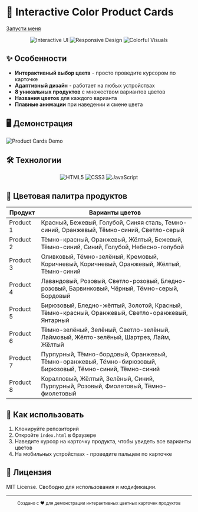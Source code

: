 # 🎨 Interactive Color Product Cards
<a href="https://knitu892.github.io/">Запусти меня</a>
<div align="center">
  <img src="https://img.shields.io/badge/Interactive-UI-64D370?style=for-the-badge&logoColor=white" alt="Interactive UI">
  <img src="https://img.shields.io/badge/Responsive-Design-64D370?style=for-the-badge&logoColor=white" alt="Responsive Design">
  <img src="https://img.shields.io/badge/Colorful-Visuals-64D370?style=for-the-badge&logoColor=white" alt="Colorful Visuals">
</div>

## ✨ Особенности

- **Интерактивный выбор цвета** - просто проведите курсором по карточке
- **Адаптивный дизайн** - работает на любых устройствах
- **8 уникальных продуктов** с множеством вариантов цветов
- **Названия цветов** для каждого варианта
- **Плавные анимации** при наведении и смене цвета

## 🖥️ Демонстрация

![Product Cards Demo](https://media.giphy.com/media/v1.Y2lkPTc5MGI3NjExcG9zYjZ2eWJ1d3JqY2V5cXZ4dW5tYzB5dG5qZzN5bGZ6eGZzZyZlcD12MV9pbnRlcm5hbF9naWZfYnlfaWQmY3Q9Zw/xT1XH3yj7ujmm2h40U/giphy.gif)

## 🛠 Технологии

<div align="center">
  <img src="https://img.shields.io/badge/HTML5-E34F26?style=for-the-badge&logo=html5&logoColor=white" alt="HTML5">
  <img src="https://img.shields.io/badge/CSS3-1572B6?style=for-the-badge&logo=css3&logoColor=white" alt="CSS3">
  <img src="https://img.shields.io/badge/JavaScript-F7DF1E?style=for-the-badge&logo=javascript&logoColor=black" alt="JavaScript">
</div>

## 🎨 Цветовая палитра продуктов

| Продукт | Варианты цветов |
|---------|-----------------|
| Product 1 | Красный, Бежевый, Голубой, Синяя сталь, Темно-синий, Оранжевый, Тёмно-синий, Светло-серый |
| Product 2 | Тёмно-красный, Оранжевый, Жёлтый, Бежевый, Тёмно-синий, Синий, Голубой, Небесно-голубой |
| Product 3 | Оливковый, Тёмно-зелёный, Кремовый, Коричневый, Коричневый, Оранжевый, Жёлтый, Тёмно-синий |
| Product 4 | Лавандовый, Розовый, Светло-розовый, Бледно-розовый, Барвинковый, Чёрный, Тёмно-серый, Бордовый |
| Product 5 | Бирюзовый, Бледно-жёлтый, Золотой, Красный, Тёмно-красный, Оранжевый, Светло-оранжевый, Янтарный |
| Product 6 | Тёмно-зелёный, Зелёный, Светло-зелёный, Лаймовый, Жёлто-зелёный, Шартрез, Лайм, Жёлтый |
| Product 7 | Пурпурный, Тёмно-бордовый, Оранжевый, Тёмно-оранжевый, Тёмно-бирюзовый, Бирюзовый, Тёмно-синий, Тёмно-синий |
| Product 8 | Коралловый, Жёлтый, Зелёный, Синий, Пурпурный, Розовый, Фиолетовый, Тёмно-фиолетовый |

## 🚀 Как использовать

1. Клонируйте репозиторий
2. Откройте `index.html` в браузере
3. Наведите курсор на карточку продукта, чтобы увидеть все варианты цветов
4. На мобильных устройствах - проведите пальцем по карточке

## 📝 Лицензия

MIT License. Свободно для использования и модификации.

---

<div align="center">
  <sub>Создано с ❤️ для демонстрации интерактивных цветных карточек продуктов</sub>
</div>
